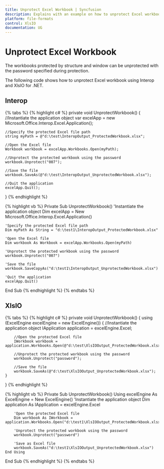 ```yaml
---
title: Unprotect Excel Workbook | Syncfusion
description: Explains with an example on how to unprotect Excel workbook with password using Interop and Essential XlsIO.
platform: file-formats
control: XlsIO
documentation: UG
---
```


# Unprotect Excel Workbook

The workbooks protected by structure and window can be unprotected with the password specified during protection.

The following code shows how to unprotect Excel workbook using Interop and XlsIO for .NET.

## Interop

{% tabs %}
{% highlight c# %}
private void UnprotectWorkbook()
{
    //Instantiate the application object
    var excelApp = new Microsoft.Office.Interop.Excel.Application();

    //Specify the protected Excel file path
    string myPath = @"d:\test\InteropOutput_ProtectedWorkbook.xlsx";

    //Open the Excel file
    Workbook workbook = excelApp.Workbooks.Open(myPath);

    //Unprotect the protected workbook using the password
    workbook.Unprotect("007");

    //Save the file
    workbook.SaveAs(@"d:\test\InteropOutput_UnprotectedWorkbook.xlsx");

    //Quit the application
    excelApp.Quit();
}
{% endhighlight %}

{% highlight vb %}
Private Sub UnprotectWorkbook()
    'Instantiate the application object
    Dim excelApp = New Microsoft.Office.Interop.Excel.Application()

    'Specify the protected Excel file path
    Dim myPath As String = "d:\test1\InteropOutput_ProtectedWorkbook.xlsx"

    'Open the Excel file
    Dim workbook As Workbook = excelApp.Workbooks.Open(myPath)

    'Unprotect the protected workbook using the password
    workbook.Unprotect("007")

    'Save the file
    workbook.SaveCopyAs("d:\test1\InteropOutput_UnprotectedWorkbook.xlsx")

    'Quit the application
    excelApp.Quit()
End Sub
{% endhighlight %}
{% endtabs %}

## XlsIO

{% tabs %}
{% highlight c# %}
private void UnprotectWorkbook()
{
    using (ExcelEngine excelEngine = new ExcelEngine())
    {
        //Instantiate the application object
        IApplication application = excelEngine.Excel;

        //Open the protected Excel file
        IWorkbook workbook = application.Workbooks.Open(@"d:\test\XlsIOOutput_ProtectedWorkbook.xlsx");

        //Unprotect the protected workbook using the password
        workbook.Unprotect("password");

        //Save the file
        workbook.SaveAs(@"d:\test\XlsIOOutput_UnprotectedWorkbook.xlsx");
    }
}
{% endhighlight %}

{% highlight vb %}
Private Sub UnprotectWorkbook()
    Using excelEngine As ExcelEngine = New ExcelEngine()
        'Instantiate the application object
        Dim application As IApplication = excelEngine.Excel

        'Open the protected Excel file
        Dim workbook As IWorkbook = application.Workbooks.Open("d:\test1\XlsIOOutput_ProtectedWorkbook.xlsx")

        'Unprotect the protected workbook using the password
        workbook.Unprotect("password")

        'Save as Excel file
        workbook.SaveAs("d:\test1\XlsIOOutput_UnprotectedWorkbook.xlsx")
    End Using
End Sub
{% endhighlight %}
{% endtabs %}
